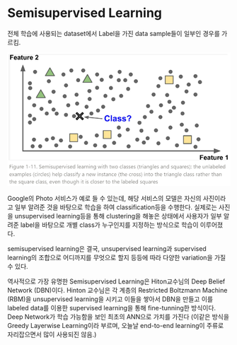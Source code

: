 # Semisupervised Learning

전체 학습에 사용되는 dataset에서 Label을 가진 data sample들이 일부인 경우를 가르킴.

![](../img/ch00/semisupervised_learning.png)

Google의 Photo 서비스가 예로 들 수 있는데, 해당 서비스의 모델은 자신의 사진이라고 일부 알려준 것을 바탕으로 학습을 하여 classification등을 수행한다. 실제로는 사진을 unsupervised learning등을 통해 clustering을 해놓은 상태에서 사용자가 일부 알려준 label을 바탕으로 개별 class가 누구인지를 지정하는 방식으로 학습이 이루어졌다.

semisupervised learning은 결국, unsupervised learning과 supervised learning의 조합으로 어디까지를 무엇으로 할지 등등에 따라 다양한 variation을 가질 수 있다.

역사적으로 가장 유명한 Semisupervised Learning은 Hiton교수님의 Deep Belief Network (DBN)이다. 
Hinton 교수님은 
각 계층의 Restricted Boltzmann Machine (RBM)을 unsupervised learning을 시키고 
이들을 쌓아서 DBN을 만들고 이를 labeled data를 이용한 supervised learning을 통해 fine-tunning한 방식이다.
Deep Network가 학습 가능함을 보인 최초의 ANN으로 가치를 가진다 (이같은 방식을 Greedy Layerwise Learning이라 부르며, 오늘날 end-to-end learning이 주류로 자리잡으면서 많이 사용되진 않음.)